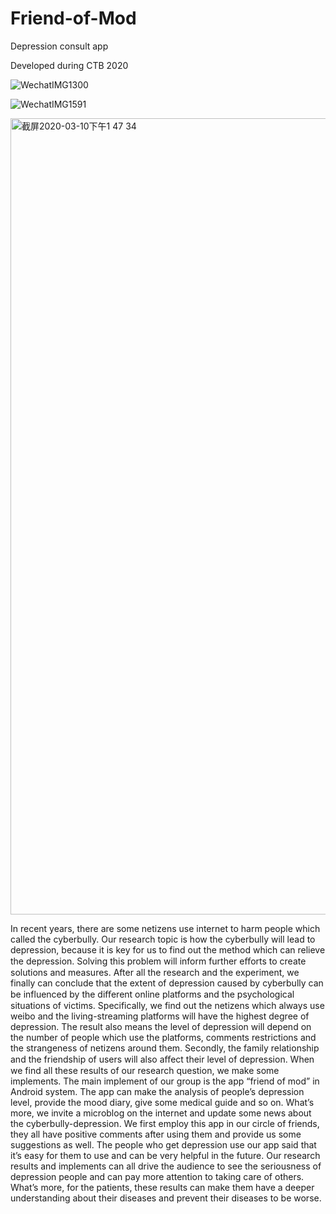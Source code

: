 # Friend-of-Mod
Depression consult app

Developed during CTB 2020

![WechatIMG1300](https://github.com/Allannn-sudo/Friend-of-Mod/assets/57735559/7952f043-a710-4982-aa05-ef556a456dbd)

![WechatIMG1591](https://github.com/Allannn-sudo/Friend-of-Mod/assets/57735559/234c20ad-3e72-43ad-a48b-22f7cc3811e3)

<img width="1274" alt="截屏2020-03-10下午1 47 34" src="https://github.com/Allannn-sudo/Friend-of-Mod/assets/57735559/d994b74a-2170-462a-977d-4e8e1337b141">


In recent years, there are some netizens use internet to harm people which
called the cyberbully. Our research topic is how the cyberbully will lead to
depression, because it is key for us to find out the method which can relieve
the depression. Solving this problem will inform further eﬀorts to create
solutions and measures. After all the research and the experiment, we finally
can conclude that the extent of depression caused by cyberbully can be
influenced by the diﬀerent online platforms and the psychological situations of
victims. Specifically, we find out the netizens which always use weibo and the
living-streaming platforms will have the highest degree of depression. The
result also means the level of depression will depend on the number of people
which use the platforms, comments restrictions and the strangeness of
netizens around them. Secondly, the family relationship and the friendship of
users will also aﬀect their level of depression. When we find all these results of
our research question, we make some implements. The main implement of our
group is the app “friend of mod” in Android system. The app can make the
analysis of people’s depression level, provide the mood diary, give some
medical guide and so on. What’s more, we invite a microblog on the internet
and update some news about the cyberbully-depression. We first employ this
app in our circle of friends, they all have positive comments after using them
and provide us some suggestions as well. The people who get depression use
our app said that it’s easy for them to use and can be very helpful in the future.
Our research results and implements can all drive the audience to see the
seriousness of depression people and can pay more attention to taking care of
others. What’s more, for the patients, these results can make them have a
deeper understanding about their diseases and prevent their diseases to be
worse.
